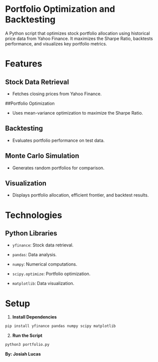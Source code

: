 # Portfolio Optimization and Backtesting

A Python script that optimizes stock portfolio allocation using historical price data from Yahoo Finance. It maximizes the Sharpe Ratio, backtests performance, and visualizes key portfolio metrics.

# Features

## Stock Data Retrieval

- Fetches closing prices from Yahoo Finance.

##Portfolio Optimization

- Uses mean-variance optimization to maximize the Sharpe Ratio.

## Backtesting

- Evaluates portfolio performance on test data.

## Monte Carlo Simulation

- Generates random portfolios for comparison.

## Visualization

- Displays portfolio allocation, efficient frontier, and backtest results.

# Technologies

## Python Libraries

- `yfinance`: Stock data retrieval.

- `pandas`: Data analysis.

- `numpy`: Numerical computations.

- `scipy.optimize`: Portfolio optimization.

- `matplotlib`: Data visualization.

# Setup

1. **Install Dependencies**

```bash
pip install yfinance pandas numpy scipy matplotlib
```

2. **Run the Script**

```bash
python3 portfolio.py
```

**By: Josiah Lucas**
